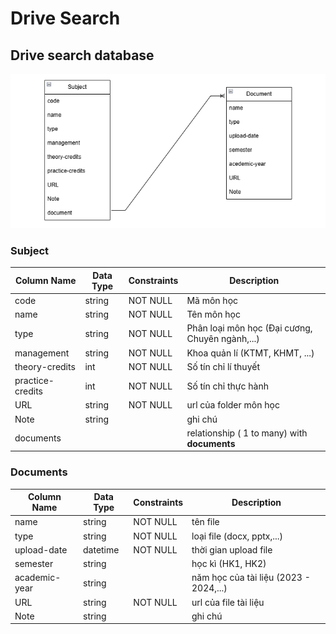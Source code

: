 # Drive Search

## Drive search database

![Alt text](model.png)

### Subject
| Column Name  | Data Type   | Constraints    |  Description  |
|--------------|-------------|----------------|---------------|
| code         | string      | NOT NULL       |  Mã môn học
| name         | string      | NOT NULL       |  Tên môn học
| type         | string      | NOT NULL       |  Phân loại môn học (Đại cương, Chuyên ngành,...)|
| management   | string      | NOT NULL       | Khoa quản lí (KTMT, KHMT, ...)  |
|theory-credits| int         | NOT NULL       | Số tín chỉ lí thuyết |
|practice-credits| int       | NOT NULL       | Số tín chỉ thực hành |
| URL          | string      | NOT NULL       | url của folder môn học |
| Note         | string      |                | ghi chú       |
| documents    |             |                | relationship ( 1 to many) with **documents** |

### Documents
| Column Name  | Data Type   | Constraints    |  Description  |
|--------------|-------------|----------------|---------------|
| name         | string      | NOT NULL       | tên file      |
| type         | string      | NOT NULL       | loại file (docx, pptx,...)|
| upload-date  | datetime    | NOT NULL       | thời gian upload file |
| semester     | string      |                | học kì (HK1, HK2)|
| academic-year| string      |                | năm học của tài liệu (2023 - 2024,...)|
| URL          | string      | NOT NULL       | url của file tài liệu |
| Note         | string      |                | ghi chú       |
